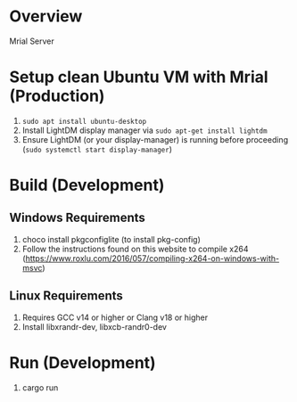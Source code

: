 # Overview

Mrial Server

# Setup clean Ubuntu VM with Mrial (Production)

1. `sudo apt install ubuntu-desktop`
2. Install LightDM display manager via `sudo apt-get install lightdm`
3. Ensure LightDM (or your display-manager) is running before proceeding (`sudo systemctl start display-manager`)

# Build (Development)

## Windows Requirements

1. choco install pkgconfiglite (to install pkg-config)
2. Follow the instructions found on this website to compile x264 (https://www.roxlu.com/2016/057/compiling-x264-on-windows-with-msvc)

## Linux Requirements

1. Requires GCC v14 or higher or Clang v18 or higher
2. Install libxrandr-dev, libxcb-randr0-dev

# Run (Development)

1. cargo run